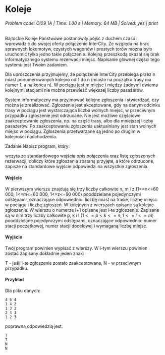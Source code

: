 # Koleje
###### Problem code: OI09_1A \| Time: 1.00 s \| Memory: 64 MB \| Solved: yes \| print

Bajtockie Koleje Państwowe postanowiły pójść z duchem czasu i wprowadzić do swojej oferty połączenie InterCity. Ze względu na brak sprawnych lokomotyw, czystych wagonów i prostych torów można było uruchomić tylko jedno takie połączenie. Kolejną przeszkodą okazał się brak informatycznego systemu rezerwacji miejsc. Napisanie głównej części tego systemu jest Twoim zadaniem.

Dla uproszczenia przyjmujemy, że połączenie InterCity przebiega przez n miast ponumerowanych kolejno od 1 do n (miasto na początku trasy ma numer 1, a na końcu n). W pociągu jest m miejsc i między żadnymi dwiema kolejnymi stacjami nie można przewieźć większej liczby pasażerów.

System informatyczny ma przyjmować kolejne zgłoszenia i stwierdzać, czy można je zrealizować. Zgłoszenie jest akceptowane, gdy na danym odcinku trasy w pociągu jest wystarczająca liczba wolnych miejsc, w przeciwnym przypadku zgłoszenie jest odrzucane. Nie jest możliwe częściowe zaakceptowanie zgłoszenia, np. na część trasy, albo dla mniejszej liczby pasażerów. Po zaakceptowaniu zgłoszenia uaktualniany jest stan wolnych miejsc w pociągu. Zgłoszenia przetwarzane są jedno po drugim w kolejności nadchodzenia.

Zadanie
Napisz program, który:

wczyta ze standardowego wejścia opis połączenia oraz listę zgłoszonych rezerwacji,
obliczy które zgłoszenia zostaną przyjęte, a które odrzucone,
zapisze na standardowe wyjście odpowiedzi na wszystkie zgłoszenia.
#### Wejście
W pierwszym wierszu znajdują się trzy liczby całkowite n, m i z (1<=n<=60 000, 1<=m<=60 000, 1<=z<=60 000) pooddzielane pojedynczymi odstępami, oznaczające odpowiednio: liczbę miast na trasie, liczbę miejsc w pociągu i liczbę zgłoszeń. W kolejnych z wierszach opisane są kolejne zgłoszenia. W wierszu o numerze i+1 opisane jest i-te zgłoszenie. Zapisane są w nim trzy liczby całkowite p, k i l $(1<=p<k<=n, 1<=l<=m)$ pooddzielane pojedynczymi odstępami, oznaczające odpowiednio: numer stacji początkowej, numer stacji docelowej i wymaganą liczbę miejsc.

#### Wyjście
Twój program powinien wypisać z wierszy. W i-tym wierszu powinien zostać zapisany dokładnie jeden znak:

T - jeśli i-te zgłoszenie zostało zaakceptowane,
N - w przeciwnym przypadku.
#### Przykład
Dla pliku danych:

```
4 6 4
1 4 2
1 3 2
2 4 3
1 2 3
```
poprawną odpowiedzią jest:
```
T
T
N
N
```
